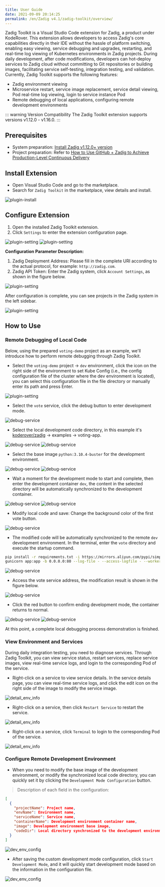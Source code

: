 ```yaml
---
title: User Guide
date: 2021-09-09 20:14:25
permalink: /en/Zadig v4.1/zadig-toolkit/overview/
---
```


Zadig Toolkit is a Visual Studio Code extension for Zadig, a product under KodeRover.
This extension allows developers to access Zadig's core capabilities directly in their IDE without the hassle of platform switching, enabling easy viewing, service debugging and upgrades, restarting, and real-time log viewing of Kubernetes environments in Zadig projects.
During daily development, after code modifications, developers can hot-deploy services to Zadig cloud without committing to Git repositories or building images, facilitating service self-testing, integration testing, and validation.
Currently, Zadig Toolkit supports the following features:
- Zadig environment viewing
- Microservice restart, service image replacement, service detail viewing, Pod real-time log viewing, login to service instance Pod
- Remote debugging of local applications, configuring remote development environments

::: warning Version Compatibility
The Zadig Toolkit extension supports versions v1.12.0 - v1.16.0.
:::

## Prerequisites
- System preparation: [Install Zadig v1.12.0+ version](/en/Zadig%20v4.1/install/helm-deploy/)
- Project preparation: Refer to [How to Use GitHub + Zadig to Achieve Production-Level Continuous Delivery](https://www.koderover.com/tutorials-detail/codelabs/GitHub/index.html?index=..%2F..index#2)

## Install Extension
- Open Visual Studio Code and go to the marketplace.
- Search for `Zadig Toolkit` in the marketplace, view details and install.

![plugin-install](../../../_images/plugin_install.png)

## Configure Extension
1. Open the installed Zadig Toolkit extension.
2. Click `Settings` to enter the extension configuration page.

![plugin-setting](../../../_images/plugin_setting_1.png)
![plugin-setting](../../../_images/plugin_setting_2.png)

**Configuration Parameter Description:**
1. Zadig Deployment Address: Please fill in the complete URI according to the actual protocol, for example: `http://zadig.com`.
2. Zadig API Token: Enter the Zadig system, click `Account Settings`, as shown in the figure below.

![plugin-setting](../../../_images/plugin_setting_3.png)

After configuration is complete, you can see projects in the Zadig system in the left sidebar.

![plugin-setting](../../../_images/plugin_setting_4.png)

## How to Use
### Remote Debugging of Local Code

Below, using the prepared `voting-demo` project as an example, we'll introduce how to perform remote debugging through Zadig Toolkit.

- Select the `voting-demo` project -> `dev` environment, click the icon on the right side of the environment to set Kube Config (i.e., the config configuration file of the cluster where the dev environment is located), you can select this configuration file in the file directory or manually enter its path and press Enter.

![plugin-setting](../../../_images/kube_config_set.png)

- Select the `vote` service, click the debug button to enter development mode.

![debug-service](../../../_images/debug_service_vote_1.png)

- Select the local development code directory, in this example it's [koderover/zadig](https://github.com/koderover/zadig) -> examples -> voting-app.

![debug-service](../../../_images/debug_service_vote_2.png)
![debug-service](../../../_images/debug_service_vote_3.png)

- Select the base image `python:3.10.4-buster` for the development environment.

![debug-service](../../../_images/debug_service_vote_4.png)
![debug-service](../../../_images/debug_service_vote_5.png)

- Wait a moment for the development mode to start and complete, then enter the development container `dev`, the content in the selected directory will be automatically synchronized to the development container.

![debug-service](../../../_images/debug_service_vote_6.png)
![debug-service](../../../_images/debug_service_vote_7.png)

- Modify local code and save: Change the background color of the first vote button.

![debug-service](../../../_images/debug_service_vote_8.png)

- The modified code will be automatically synchronized to the remote `dev` development environment. In the terminal, enter the `vote` directory and execute the startup command.

```bash
pip install -r requirements.txt -i https://mirrors.aliyun.com/pypi/simple/
gunicorn app:app -b 0.0.0.0:80 --log-file - --access-logfile - --workers 4 --keep-alive 0
```

![debug-service](../../../_images/debug_service_vote_9.png)

- Access the vote service address, the modification result is shown in the figure below.

![debug-service](../../../_images/debug_service_vote_10.png)

- Click the red button to confirm ending development mode, the container returns to normal.

![debug-service](../../../_images/debug_service_vote_11.png)
![debug-service](../../../_images/debug_service_vote_12.png)

At this point, a complete local debugging process demonstration is finished.

### View Environment and Services

During daily integration testing, you need to diagnose services. Through Zadig Toolkit, you can view service status, restart services, replace service images, view real-time service logs, and login to the corresponding Pod of the service.

- Right-click on a service to view service details. In the service details page, you can view real-time service logs, and click the edit icon on the right side of the image to modify the service image.

![detail_env_info](../../../_images/detail_env_info_1.png)

- Right-click on a service, then click `Restart Service` to restart the service.

![detail_env_info](../../../_images/detail_env_info_2.png)

- Right-click on a service, click `Terminal` to login to the corresponding Pod of the service.

![detail_env_info](../../../_images/detail_env_info_3.png)

### Configure Remote Development Environment

- When you need to modify the base image of the development environment, or modify the synchronized local code directory, you can quickly set it by clicking the `Development Mode Configuration` button.

> Description of each field in the configuration:
``` json
[
  {
    "projectName": Project name,
    "envName": Environment name,
    "serviceName": Service name,
    "containerName": Development environment container name,
    "image": Development environment base image,
    "codeDir": Local directory synchronized to the development environment container
  }
]
```

![dev_env_config](../../../_images/dev_env_config_1.png)

- After saving the custom development mode configuration, click `Start Development Mode`, and it will quickly start development mode based on the information in the configuration file.

![dev_env_config](../../../_images/dev_env_config_2.png)
